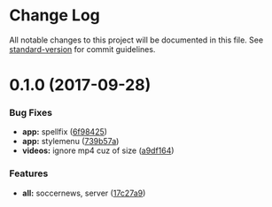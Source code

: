 # Change Log

All notable changes to this project will be documented in this file. See [standard-version](https://github.com/conventional-changelog/standard-version) for commit guidelines.

<a name="0.1.0"></a>
# 0.1.0 (2017-09-28)


### Bug Fixes

* **app:** spellfix ([6f98425](https://github.com/viktorolund/soccernews/commit/6f98425))
* **app:** stylemenu ([739b57a](https://github.com/viktorolund/soccernews/commit/739b57a))
* **videos:** ignore mp4 cuz of size ([a9df164](https://github.com/viktorolund/soccernews/commit/a9df164))


### Features

* **all:** soccernews, server ([17c27a9](https://github.com/viktorolund/soccernews/commit/17c27a9))
